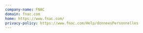 ```yaml
---
company-name: FNAC
domain: fnac.com
home: https://www.fnac.com/
privacy-policy: https://www.fnac.com/Help/donneesPersonnelles
---
```




